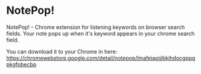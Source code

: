 # NotePop!

NotePop! - Chrome extension for listening keywords on browser search fields.
Your note pops up when it's keyword appears in your chrome search field.

You can download it to your Chrome in here:
https://chromewebstore.google.com/detail/notepop/lmafejapjjjbkjhdocgppgpkgfobecbp
